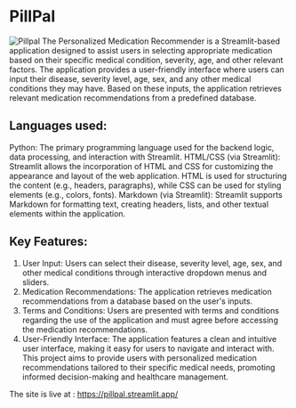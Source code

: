 # PillPal
![Pillpal](https://github.com/RVSHANDILYA/PillPal-/assets/103808761/19f78bcc-8db9-4159-8a8c-2b88073d236d)
The Personalized Medication Recommender is a Streamlit-based application designed to assist users in selecting appropriate medication based on their specific medical condition, severity, age, and other relevant factors. The application provides a user-friendly interface where users can input their disease, severity level, age, sex, and any other medical conditions they may have. Based on these inputs, the application retrieves relevant medication recommendations from a predefined database.

Languages used:
---------------
Python: The primary programming language used for the backend logic, data processing, and interaction with Streamlit.
HTML/CSS (via Streamlit): Streamlit allows the incorporation of HTML and CSS for customizing the appearance and layout of the web application. HTML is used for structuring the content (e.g., headers, paragraphs), while CSS can be used for styling elements (e.g., colors, fonts).
Markdown (via Streamlit): Streamlit supports Markdown for formatting text, creating headers, lists, and other textual elements within the application.

Key Features:
-------------
1. User Input: Users can select their disease, severity level, age, sex, and other medical conditions through interactive dropdown menus and sliders.
2. Medication Recommendations: The application retrieves medication recommendations from a database based on the user's inputs.
3. Terms and Conditions: Users are presented with terms and conditions regarding the use of the application and must agree before accessing the medication recommendations.
4. User-Friendly Interface: The application features a clean and intuitive user interface, making it easy for users to navigate and interact with.
This project aims to provide users with personalized medication recommendations tailored to their specific medical needs, promoting informed decision-making and healthcare management.

The site is live at : https://pillpal.streamlit.app/
